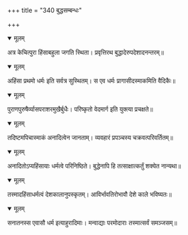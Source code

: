 +++
title = "340 बुद्धसम्बन्धः"

+++


<details open><summary>मूलम्</summary>

अत्र केचित्पुरा हिंसाबहुला जगति स्थिता। प्रवृत्तिरथ बुद्धादेरुपदेशादनन्तरम्॥
</details>



<details open><summary>मूलम्</summary>

अहिंसा प्रथमो धर्मः इति सर्वत्र सुस्थितम्। स एव धर्मः प्रागासीदस्माकमिति वैदिकैः॥
</details>



<details open><summary>मूलम्</summary>

पुराणपुरुषैर्व्यासपराशरमुखैर्बुधैः। परिष्कृतो वेदमार्ग इति युक्त्या प्रचक्षते॥
</details>



<details open><summary>मूलम्</summary>

तदिष्टमपिचास्माकं अनादित्वेन जानताम्। व्यवहारं प्रपञ्चस्य चक्रवत्परिवर्तितम्॥
</details>



<details open><summary>मूलम्</summary>

अनादितोऽप्यहिंसायाः धर्मत्वे परिनिष्ठिते। बुद्धेनापि हि तत्साक्षात्कर्तुं शक्येत नान्यथा॥
</details>



<details open><summary>मूलम्</summary>

तस्मादहिंसाधर्मत्वं देशकालानुपस्कृतम्। आविर्भावतिरोभावौ देशे काले भविष्यतः॥
</details>



<details open><summary>मूलम्</summary>

सनातनस्स एवासौ धर्म इत्याहुरादिमाः। मन्वाद्याः परमोदाराः तस्मात्सर्वं समञ्जसम्॥
</details>

